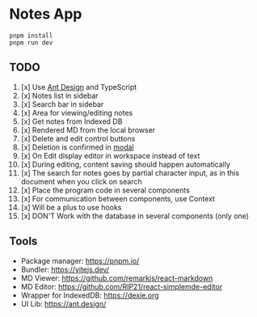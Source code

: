 # Notes App

```shell
pnpm install
pnpm run dev
```

## TODO
1. [x] Use [Ant Design](https://ant.design/) and TypeScript
2. [x] Notes list in sidebar
3. [x] Search bar in sidebar
4. [x] Area for viewing/editing notes
5. [x] Get notes from Indexed DB
6. [x] Rendered MD from the local browser
7. [x] Delete and edit control buttons
8. [x] Deletion is confirmed in [modal](https://ant.design/components/modal/)
9. [x] On Edit display editor in workspace instead of text
10. [x] During editing, content saving should happen automatically
11. [x] The search for notes goes by partial character input, as in this document when you click on search
12. [x] Place the program code in several components
13. [x] For communication between components, use Context
14. [x] Will be a plus to use hooks
15. [x] DON'T Work with the database in several components (only one)

## Tools
- Package manager: https://pnpm.io/
- Bundler: https://vitejs.dev/
- MD Viewer: https://github.com/remarkjs/react-markdown
- MD Editor: https://github.com/RIP21/react-simplemde-editor
- Wrapper for IndexedDB: https://dexie.org
- UI Lib: https://ant.design/
